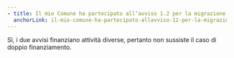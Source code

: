```yaml
---
- title: Il mio Comune ha partecipato all’avviso 1.2 per la migrazione cloud e in candidatura ha inserito il servizio “Stato civile”. Posso partecipare all’avviso ANSC senza rischio di doppio finanziamento?
  anchorLink: il-mio-comune-ha-partecipato-allavviso-12-per-la-migrazione-cloud-e-in-candidatura-ha-inserito-il-servizio-stato-civile-posso-partecipare-allavviso-ansc-senza-rischio-di-doppio-finanziamento
---
```


Sì, i due avvisi finanziano attività diverse, pertanto non sussiste il caso di doppio finanziamento.
